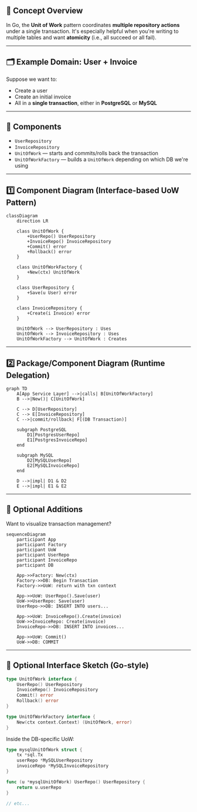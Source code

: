 ## 🧱 Concept Overview

In Go, the **Unit of Work** pattern coordinates **multiple repository actions** under a single transaction. It's especially helpful when you're writing to multiple tables and want **atomicity** (i.e., all succeed or all fail).

---

## 🗂️ Example Domain: User + Invoice

Suppose we want to:

- Create a user
- Create an initial invoice
- All in a **single transaction**, either in **PostgreSQL** or **MySQL**

---

## 🧩 Components

- `UserRepository`
- `InvoiceRepository`
- `UnitOfWork` — starts and commits/rolls back the transaction
- `UnitOfWorkFactory` — builds a `UnitOfWork` depending on which DB we're using

---

## 1️⃣ Component Diagram (Interface-based UoW Pattern)

```mermaid
classDiagram
    direction LR

    class UnitOfWork {
        +UserRepo() UserRepository
        +InvoiceRepo() InvoiceRepository
        +Commit() error
        +Rollback() error
    }

    class UnitOfWorkFactory {
        +New(ctx) UnitOfWork
    }

    class UserRepository {
        +Save(u User) error
    }

    class InvoiceRepository {
        +Create(i Invoice) error
    }

    UnitOfWork --> UserRepository : Uses
    UnitOfWork --> InvoiceRepository : Uses
    UnitOfWorkFactory --> UnitOfWork : Creates
```

---

## 2️⃣ Package/Component Diagram (Runtime Delegation)

```mermaid
graph TD
    A[App Service Layer] -->|calls| B[UnitOfWorkFactory]
    B -->|New()| C[UnitOfWork]

    C --> D[UserRepository]
    C --> E[InvoiceRepository]
    C -->|commit/rollback| F[(DB Transaction)]

    subgraph PostgreSQL
        D1[PostgresUserRepo]
        E1[PostgresInvoiceRepo]
    end

    subgraph MySQL
        D2[MySQLUserRepo]
        E2[MySQLInvoiceRepo]
    end

    D -->|impl| D1 & D2
    E -->|impl| E1 & E2

```

---

## 🧪 Optional Additions

Want to visualize transaction management?

```mermaid
sequenceDiagram
    participant App
    participant Factory
    participant UoW
    participant UserRepo
    participant InvoiceRepo
    participant DB

    App->>Factory: New(ctx)
    Factory->>DB: Begin Transaction
    Factory->>UoW: return with txn context

    App->>UoW: UserRepo().Save(user)
    UoW->>UserRepo: Save(user)
    UserRepo->>DB: INSERT INTO users...

    App->>UoW: InvoiceRepo().Create(invoice)
    UoW->>InvoiceRepo: Create(invoice)
    InvoiceRepo->>DB: INSERT INTO invoices...

    App->>UoW: Commit()
    UoW->>DB: COMMIT
```

---

## 🧰 Optional Interface Sketch (Go-style)

```go
type UnitOfWork interface {
    UserRepo() UserRepository
    InvoiceRepo() InvoiceRepository
    Commit() error
    Rollback() error
}

type UnitOfWorkFactory interface {
    New(ctx context.Context) (UnitOfWork, error)
}
```

Inside the DB-specific UoW:

```go
type mysqlUnitOfWork struct {
    tx *sql.Tx
    userRepo *MySQLUserRepository
    invoiceRepo *MySQLInvoiceRepository
}

func (u *mysqlUnitOfWork) UserRepo() UserRepository {
    return u.userRepo
}

// etc...
```